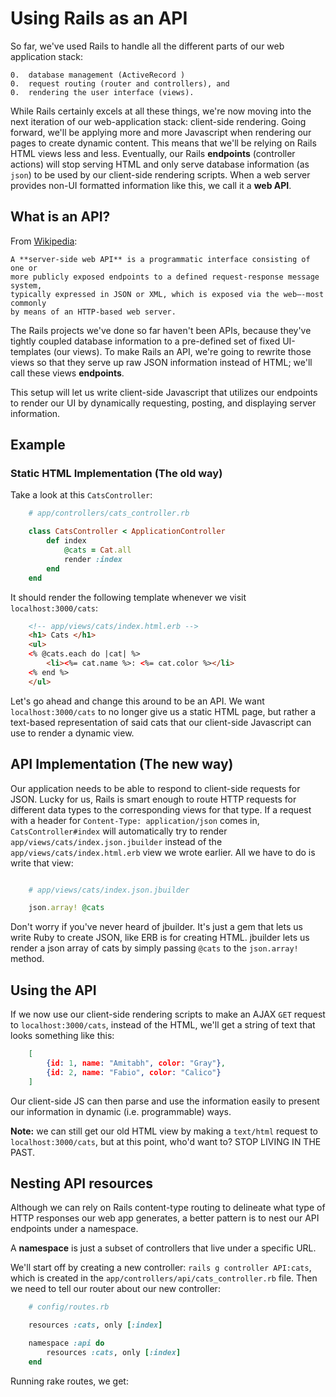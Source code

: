 # Using Rails as an API

So far, we've used Rails to handle all the different parts of our web
application stack:

	0.	database management (ActiveRecord )
	0.	request routing (router and controllers), and 
	0.	rendering the user interface (views).

While Rails certainly excels at all these things, we're now moving into the next iteration of our web-application stack: client-side rendering. Going forward, we'll be applying more and more Javascript when rendering our pages to create dynamic content. This means that we'll be relying on Rails HTML views less and less. Eventually, our Rails **endpoints** (controller actions) will stop serving HTML and only serve database information (as `json`) to be used by our client-side rendering scripts. When a web server provides non-UI formatted information like this, we call it a **web API**.


## What is an API?

From [Wikipedia][wiki]:  

	A **server-side web API** is a programmatic interface consisting of one or
	more publicly exposed endpoints to a defined request-response message system,
	typically expressed in JSON or XML, which is exposed via the web—-most commonly
	by means of an HTTP-based web server.

The Rails projects we've done so far haven't been APIs, because they've tightly
coupled database information to a pre-defined set of fixed UI-templates
(our views). To make Rails an API, we're going to rewrite those views so that they serve up raw JSON information instead of HTML; we'll call these views **endpoints**.

This setup will let us write client-side Javascript that utilizes our endpoints
to render our UI by dynamically requesting, posting, and displaying server
information.

## Example

### Static HTML Implementation (The old way)

Take a look at this `CatsController`:

```ruby
	# app/controllers/cats_controller.rb

	class CatsController < ApplicationController
		def index
			@cats = Cat.all
			render :index
		end
	end
```

It should render the following template whenever we visit `localhost:3000/cats`:

```html
	<!-- app/views/cats/index.html.erb -->
	<h1> Cats </h1>
	<ul>
	<% @cats.each do |cat| %>
		<li><%= cat.name %>: <%= cat.color %></li>
	<% end %>
	</ul>

```

Let's go ahead and change this around to be an API. We want `localhost:3000/cats` to no longer give us a static HTML page, but rather a text-based representation of said cats that our client-side Javascript can use to render a dynamic view.

## API Implementation (The new way)

Our application needs to be able to respond to client-side requests for JSON. Lucky for us, Rails is smart enough to route HTTP requests for different data types to the corresponding views for that type. If a request with a header for `Content-Type: application/json` comes in, `CatsController#index` will automatically try to render  `app/views/cats/index.json.jbuilder` instead of the `app/views/cats/index.html.erb` view we wrote earlier. All we have to do is write that view:

```ruby

	# app/views/cats/index.json.jbuilder

	json.array! @cats

```

Don't worry if you've never heard of jbuilder. It's just a gem that lets us write Ruby to create JSON, like ERB is for creating HTML. jbuilder lets us render a json array of cats by simply passing `@cats` to the `json.array!` method.

## Using the API

If we now use our client-side rendering scripts to make an AJAX `GET` request to
`localhost:3000/cats`, instead of the HTML, we'll get a string of text that
looks something like this:

```json
	[
		{id: 1, name: "Amitabh", color: "Gray"},
		{id: 2, name: "Fabio", color: "Calico"}
	]
```

Our client-side JS can then parse and use the information easily to present our
information in dynamic (i.e. programmable) ways.

**Note:** we can still get our old HTML view by making a `text/html` request to
`localhost:3000/cats`, but at this point, who'd want to? STOP LIVING IN THE
PAST.

## Nesting API resources

Although we can rely on Rails content-type routing to delineate what type of HTTP responses our web app generates, a better pattern is to nest our API endpoints under a namespace.

A **namespace** is just a subset of controllers that live under a specific URL. 

We'll start off by creating a new controller: `rails g controller API:cats`, which is created in the `app/controllers/api/cats_controller.rb` file. Then we need to tell our router about our new controller: 

```rb
	# config/routes.rb

	resources :cats, only [:index]

	namespace :api do 
		resources :cats, only [:index]
	end

```

Running rake routes, we get: 

```

```


[wiki]: https://en.wikipedia.org/wiki/Web_API